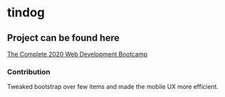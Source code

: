 # tindog

## Project can be found here
[The Complete 2020 Web Development Bootcamp](https://www.udemy.com/course/the-complete-web-development-bootcamp/)

### Contribution
Tweaked bootstrap over few items and made the mobile UX more efficient.
